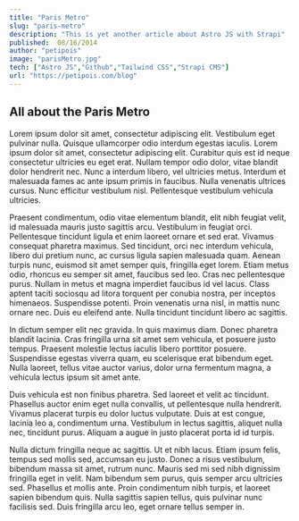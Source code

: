 ```yaml
---
title: "Paris Metro"
slug: "paris-metro"
description: "This is yet another article about Astro JS with Strapi"
published:  08/16/2014
author: "petipois"
image: "parisMetro.jpg"
tech: ["Astro JS","Github","Tailwind CSS","Strapi CMS"]
url: "https://petipois.com/blog"
---
```


## All about the Paris Metro

Lorem ipsum dolor sit amet, consectetur adipiscing elit. Vestibulum eget pulvinar nulla. Quisque ullamcorper odio interdum egestas iaculis. Lorem ipsum dolor sit amet, consectetur adipiscing elit. Curabitur quis est id neque consectetur ultricies eu eget erat. Nullam tempor odio dolor, vitae blandit dolor hendrerit nec. Nunc a interdum libero, vel ultricies metus. Interdum et malesuada fames ac ante ipsum primis in faucibus. Nulla venenatis ultrices cursus. Nunc efficitur vestibulum nisl. Pellentesque vestibulum vehicula ultricies.

Praesent condimentum, odio vitae elementum blandit, elit nibh feugiat velit, id malesuada mauris justo sagittis arcu. Vestibulum in feugiat orci. Pellentesque tincidunt ligula et enim laoreet ornare et sed erat. Vivamus consequat pharetra maximus. Sed tincidunt, orci nec interdum vehicula, libero dui pretium nunc, ac cursus ligula sapien malesuada quam. Aenean turpis nunc, euismod sit amet semper quis, fringilla eget lorem. Etiam metus odio, rhoncus eu semper sit amet, faucibus sed leo. Cras nec pellentesque purus. Nullam in metus et magna imperdiet faucibus id vel lacus. Class aptent taciti sociosqu ad litora torquent per conubia nostra, per inceptos himenaeos. Suspendisse potenti. Proin venenatis urna nisl, in mattis nunc ornare nec. Duis eu eleifend ante. Nulla tincidunt tincidunt libero ac sagittis.

In dictum semper elit nec gravida. In quis maximus diam. Donec pharetra blandit lacinia. Cras fringilla urna sit amet sem vehicula, et posuere justo tempus. Praesent molestie lectus iaculis libero porttitor posuere. Suspendisse egestas viverra quam, eu scelerisque erat bibendum eget. Nulla laoreet, tellus vitae auctor varius, dolor urna fermentum magna, a vehicula lectus ipsum sit amet ante.

Duis vehicula est non finibus pharetra. Sed laoreet et velit ac tincidunt. Phasellus auctor enim eget nulla convallis, ut pellentesque nulla hendrerit. Vivamus placerat turpis eu dolor luctus vulputate. Duis at est congue, lacinia leo a, condimentum urna. Vestibulum in lectus sagittis, aliquet nulla nec, tincidunt purus. Aliquam a augue in justo placerat porta id id turpis.

Nulla dictum fringilla neque ac sagittis. Ut et nibh lacus. Etiam ipsum felis, tempus sed mollis sed, accumsan eu justo. Donec a risus vestibulum, bibendum massa sit amet, rutrum nunc. Mauris sed mi sed nibh dignissim fringilla eget in velit. Nam bibendum sem purus, quis semper arcu ultricies sed. Phasellus et mollis ante. Proin condimentum nibh turpis, et laoreet sapien bibendum quis. Nulla sagittis sapien tellus, quis pulvinar nunc facilisis sed. Duis fringilla arcu leo, eget ornare tellus semper in.